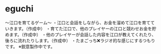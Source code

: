 # eguchi
〜江口を育てるゲーム〜
・江口と会話をしながら、お金を溜めて江口を育てていきます。（作成中）
・育てた江口で、他のプレイヤーの江口と競わせお金を貯めます。（作成中）
・他のプレイヤーが会話した内容を江口が教えてくれたり、後ろに流れたりします。（作成中）
・たまごっち❌ラジオ的な感じにするつもりです。
※鋭意製作中です。

